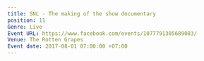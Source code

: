 ```yaml
---
title: SNL - The making of the show documentary
position: 11
Genre: Live
Event URL: https://www.facebook.com/events/1077791305689083/
Venue: The Rotten Grapes
Event date: 2017-08-01 07:00:00 +07:00
---
```


